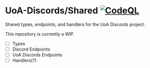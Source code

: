 # UoA-Discords/Shared [![CodeQL](https://github.com/UoA-Discords/shared/actions/workflows/codeql-analysis.yml/badge.svg)](https://github.com/UoA-Discords/shared/actions/workflows/codeql-analysis.yml)

Shared types, endpoints, and handlers for the UoA Discords project.

This repository is currently a WIP.

-   [ ] Types
-   [ ] Discord Endpoints
-   [ ] UoA Discords Endpoints
-   [ ] Handlers(?)
